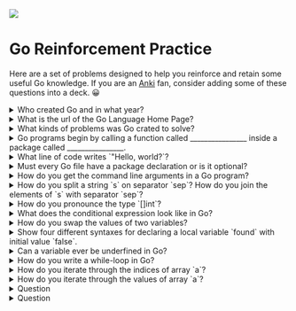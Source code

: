 <img src="https://raw.githubusercontent.com/rtoal/polyglot/master/docs/resources/go-logo-64.png">

# Go Reinforcement Practice

Here are a set of problems designed to help you reinforce and retain some useful Go knowledge. If you are an [Anki](https://apps.ankiweb.net/) fan, consider adding some of these questions into a deck. 😀

<details><summary>Who created Go and in what year?</summary>
  
Google, 2009.
</details>

<details><summary>What is the url of the Go Language Home Page?</summary>
  
https://golang.org
</details>

<details><summary>What kinds of problems was Go crated to solve?</summary>
  
Large scale (Google-sized) problems, running on distributed systems that must be efficient and reliable.
</details>

<details><summary>Go programs begin by calling a function called ________________ inside a package called ________________.</summary>
  
`main`, `main`
</details>

<details><summary>What line of code writes `"Hello, world?`?</summary>
  
`fmt.Printf("Hello, world")`
</details>

<details><summary>Must every Go file have a package declaration or is it optional?</summary>
  
It is required. There is no such thing as a default package.
</details>

<details><summary>How do you get the command line arguments in a Go program?</summary>
  
They are in `os.Args`. (You have to import `os`.)
</details>

<details><summary>How do you split a string `s` on separator `sep`? How do you join the elements of `s` with separator `sep`?</summary>
  
`strings.Split(s, sep)`<br>`strings.Join(s, sep)`
</details>

<details><summary>How do you pronounce the type `[]int`?</summary>
  
Slice of integers.
</details>

<details><summary>What does the conditional expression look like in Go?</summary>
  
Go does not have a conditional expression. You have to use an `if` statement.
</details>

<details><summary>How do you swap the values of two variables?</summary>
  
`x, y = y, x`
</details>

<details><summary>Show four different syntaxes for declaring a local variable `found` with initial value `false`.</summary>
  
<ul>
<li>`var found bool`</li>
<li>`var found bool = false`</li>
<li>`var found = false`</li>
<li>`found := false`</li></ul>
</details>

<details><summary>Can a variable ever be underfined in Go?</summary>
  
No, if a variable is not explictly initialized in code, Go will initialize it with the zero-value of its type.
</details>

<details><summary>How do you write a while-loop in Go?</summary>
  
`for condition { body }`
</details>

<details><summary>How do you iterate through the indices of array `a`?</summary>
  
`for i := range a { body }`
</details>

<details><summary>How do you iterate through the values of array `a`?</summary>
  
`for _, x := range a { body }`
</details>

<details><summary>Question</summary><p>Ans</details>

<details><summary>Question</summary><p>Ans</details>


